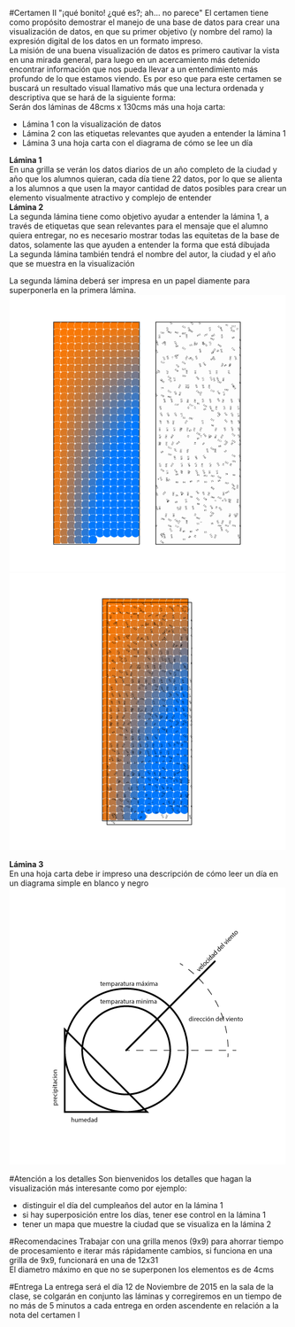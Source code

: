 #Certamen II "¡qué bonito! ¿qué es?; ah… no parece"
El certamen tiene como propósito demostrar el manejo de una base de datos para crear una visualización de datos, en que su primer objetivo (y nombre del ramo) la expresión digital de los datos en un formato impreso.  
La misión de una buena visualización de datos es primero cautivar la vista en una mirada general, para luego en un acercamiento más detenido encontrar información que nos pueda llevar a un entendimiento más profundo de lo que estamos viendo. Es por eso que para este certamen se buscará un resultado visual llamativo más que una lectura ordenada y descriptiva que se hará de la siguiente forma:  
Serán dos láminas de 48cms x 130cms más una hoja carta:
- Lámina 1 con la visualización de datos
- Lámina 2 con las etiquetas relevantes que ayuden a entender la lámina 1
- Lámina 3 una hoja carta con el diagrama de cómo se lee un día

**Lámina 1**  
En una grilla se verán los datos diarios de un año completo de la ciudad y año que los alumnos quieran, cada día tiene 22 datos, por lo que se alienta a los alumnos a que usen la mayor cantidad de datos posibles para crear un elemento visualmente atractivo y complejo de entender  
**Lámina 2**  
La segunda lámina tiene como objetivo ayudar a entender la lámina 1, a través de etiquetas que sean relevantes para el mensaje que el alumno quiera entregar, no es necesario mostrar todas las equitetas de la base de datos, solamente las que ayuden a entender la forma que está dibujada  
La segunda lámina también tendrá el nombre del autor, la ciudad y el año que se muestra en la visualización  

La segunda lámina deberá ser impresa en un papel diamente para superponerla en la primera lámina. 
![laminas](https://github.com/nicotron/EDII-guides/blob/master/s13/s13CertamenFiles/01.png)
![laminas2](https://github.com/nicotron/EDII-guides/blob/master/s13/s13CertamenFiles/02.png)  

**Lámina 3**  
En una hoja carta debe ir impreso una descripción de cómo leer un día en un diagrama simple en blanco y negro  
![laminas3](https://github.com/nicotron/EDII-guides/blob/master/s13/s13CertamenFiles/03.png)  


#Atención a los detalles
Son bienvenidos los detalles que hagan la visualización más interesante como por ejemplo:
- distinguir el día del cumpleaños del autor en la lámina 1
- si hay superposición entre los días, tener ese control en la lámina 1
- tener un mapa que muestre la ciudad que se visualiza en la lámina 2

#Recomendacines
Trabajar con una grilla menos (9x9) para ahorrar tiempo de procesamiento e iterar más rápidamente cambios, si funciona en una grilla de 9x9, funcionará en una de 12x31  
El diametro máximo en que no se superponen los elementos es de 4cms

#Entrega
La entrega será el día 12 de Noviembre de 2015 en la sala de la clase, se colgarán en conjunto las láminas y corregiremos en un tiempo de no más de 5 minutos a cada entrega en orden ascendente en relación a la nota del certamen I
